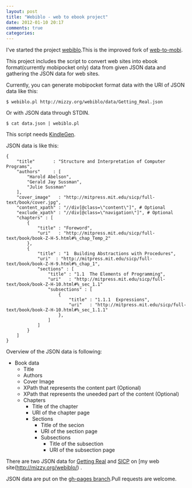 ```yaml
---
layout: post
title: "Webiblo - web to ebook project"
date: 2012-01-10 20:17
comments: true
categories: 
---
```


I've started the project [webiblo](https://github.com/mizzy/webiblo).This is the improved fork of [web-to-mobi](https://github.com/mizzy/web-to-mobi).

This project includes the script to convert web sites into  ebook format(currently mobipocket only) data from given JSON data and gathering the JSON data for web sites.

Currently, you can generate mobipocket format data with the URI of JSON data like this:

    $ webiblo.pl http://mizzy.org/webiblo/data/Getting_Real.json

Or with JSON data through STDIN.

    $ cat data.json | webiblo.pl

This script needs [KindleGen](http://www.amazon.com/gp/feature.html?docId=1000234621).

JSON data is like this:

    {
        "title"       : "Structure and Interpretation of Computer Programs",
        "authors"     : [
            "Harold Abelson",
            "Gerald Jay Sussman",
            "Julie Sussman"
        ],
        "cover_image"   : "http://mitpress.mit.edu/sicp/full-text/book/cover.jpg",
        "content_xpath" : "//div[@class=\"content\"]", # Optional
        "exclude_xpath" : "//div[@class=\"navigation\"]", # Optional
        "chapters" : [
            {
                "title" : "Foreword",
                "uri"   : "http://mitpress.mit.edu/sicp/full-text/book/book-Z-H-5.html#%_chap_Temp_2"
            },
            {
                "title" : "1  Building Abstractions with Procedures",
                "uri"  : "http://mitpress.mit.edu/sicp/full-text/book/book-Z-H-9.html#%_chap_1",
                "sections" : [
                    "title" : "1.1  The Elements of Programming",
                    "uri"   : "http://mitpress.mit.edu/sicp/full-text/book/book-Z-H-10.html#%_sec_1.1"
                    "subsections" : [
                        {
                            "title" : "1.1.1  Expressions",
                            "uri"   : "http://mitpress.mit.edu/sicp/full-text/book/book-Z-H-10.html#%_sec_1.1.1"
                        },
                    ]
                ]
            }
        ]
    }

Overview of the JSON data is following:

 * Book data
   * Title
   * Authors
   * Cover Image
   * XPath that represents the content part (Optional)
   * XPath that represents the uneeded part of the content (Optional)
   * Chapters
     * Title of the chapter
     * URI of the chapter page
     * Sections
       * Title of the secion
       * URI of the section page
       * Subsections
         * Title of the subsection
         * URI of the subsection page

There are two JSON data for [Getting Real](http://gettingreal.37signals.com/toc.php)  and [SICP](http://mitpress.mit.edu/sicp/full-text/book/book.html) on [my web site(http://mizzy.org/webiblo/) .

JSON data are put on the [gh-pages branch](https://github.com/mizzy/webiblo/tree/gh-pages).Pull requests are welcome.
